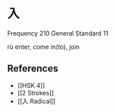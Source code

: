 # 入
Frequency 210
General Standard 11

rù
enter, come in(to), join

## References
- [[HSK 4]]
- [[2 Strokes]]
- [[入 Radical]]